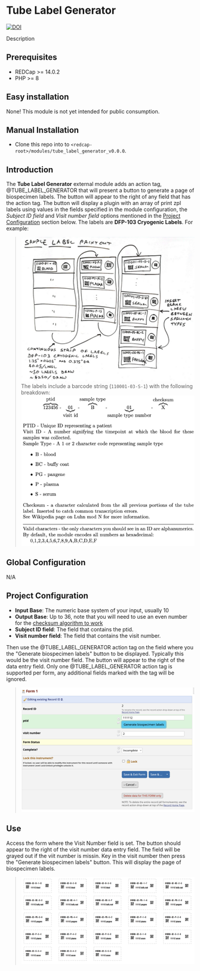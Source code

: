 # Tube Label Generator

[![DOI](svg)](doi)

Description

## Prerequisites
 - REDCap >= 14.0.2
 - PHP >= 8

## Easy installation

None! This module is not yet intended for public consumption.

## Manual Installation
- Clone this repo into to `<redcap-root>/modules/tube_label_generator_v0.0.0`.

## Introduction
The __Tube Label Generator__ external module adds an action tag, @TUBE_LABEL_GENERATOR that will present a button to generate a page of biospecimen labels. The button will appear to the right of any field that has the action tag. The button will display a plugin with an array of print zpl labels using values in the fields specified in the module configuration, the _Subject ID field_ and _Visit number field_ options mentioned in the [Project Configuration](#project-configuration) section below. The labels are __DFP-103 Cryogenic Labels__. For example:
> ![](./img/sample_label_printout.png)
The labels include a barcode string (`110001-03-S-1`) with the following breakdown:
> ![](./img/barcode_breakdown.png)


## Global Configuration

N/A

## Project Configuration

- **Input Base**: The numeric base system of your input, usually 10
- **Output Base**: Up to 36, note that you will need to use an even number for the [checksum algorithm to work](https://en.wikipedia.org/wiki/Luhn_mod_N_algorithm#Limitation)
- **Subject ID field**: The field that contains the ptid.
- **Visit number field**: The field that contains the visit number. 

Then use the @TUBE_LABEL_GENERATOR action tag on the field where you the "Generate biospecimen labels" button to be displayed. Typically this would be the visit number field. The button will appear to the right of the data entry field. Only one @TUBE_LABEL_GENERATOR action tag is supported per form, any additional fields marked with the tag will be ignored.

> ![](./img/gen_label_button.png)

## Use

Access the form where the Visit Number field is set. The button should appear to the right of the visit number data entry field. The field will be grayed out if the viit number is missin. Key in the visit number then press the "Generate biospecimen labels" button. This will display the page of biospecimen labels.

> ![](./img/gen_label_sheet.png)
